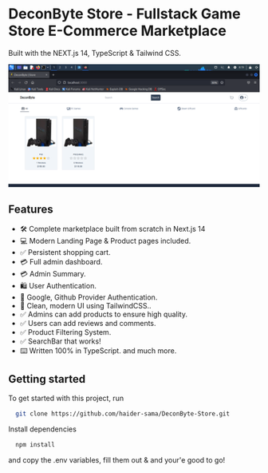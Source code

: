 # DeconByte Store - Fullstack Game Store E-Commerce Marketplace

Built with the NEXT.js 14, TypeScript & Tailwind CSS.

![Project Image](https://github.com/haider-sama/DeconByte-Store/blob/main/public/thumbnail.png)

## Features

- 🛠️ Complete marketplace built from scratch in Next.js 14
- 💻 Modern Landing Page & Product pages included.
- ✅ Persistent shopping cart.
- 💳 Full admin dashboard.
- 💳 Admin Summary.
- 🛍️ User Authentication.
- 🛒 Google, Github Provider Authentication.
- 🌟 Clean, modern UI using TailwindCSS..
- ✅ Admins can add products to ensure high quality.
- ✅ Users can add reviews and comments.
- ✅ Product Filtering System.
- ✅ SearchBar that works!
- ⌨️ Written 100% in TypeScript.
and much more.

## Getting started

To get started with this project, run

```bash
  git clone https://github.com/haider-sama/DeconByte-Store.git
```
Install dependencies
```bash
  npm install
```


and copy the .env variables, fill them out & and your'e good to go!
